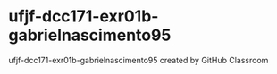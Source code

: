# ufjf-dcc171-exr01b-gabrielnascimento95
ufjf-dcc171-exr01b-gabrielnascimento95 created by GitHub Classroom
